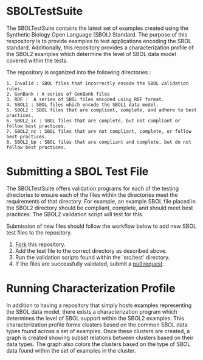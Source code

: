# SBOLTestSuite

The SBOLTestSuite contains the latest set of examples created using the Synthetic Biology Open Language (SBOL) Standard. The purpose of this respository is to provide examples to test applications encoding the SBOL standard. Additionally, this repository provides a characterization profile of the SBOL2 examples which determine the level of SBOL data model covered within the tests. 

The repository is organized into the following directories : 

```
1. Invalid : SBOL files that incorrectly encode the SBOL validation rules.
2. GenBank : A series of GenBank files
3. RDF :  A series of SBOL files encoded using RDF format. 
4. SBOL1 : SBOL files which encode the SBOL1 data model. 
5. SBOL2 : SBOL files that are compliant, complete, and adhere to best practices.
6. SBOL2_ic : SBOL files that are complete, but not compliant or follow best practices.
7. SBOL2_nc : SBOL files that are not compliant, complete, or follow best practices. 
8. SBOL2_bp : SBOL files that are compliant and complete, but do not follow best practices. 
```

# Submitting a SBOL Test File

The SBOLTestSuite offers validation programs for each of the testing directories to ensure each of the files within the directories meet the requirements of that directory. For example, an example SBOL file placed in the SBOL2 directory should be compliant, complete, and should meet best practices. The SBOL2 validation script will test for this. 

Submission of new files should follow the workflow below to add new SBOL test files to the repository. 

1. [Fork](https://help.github.com/articles/fork-a-repo/) this repository.  
2. Add the test file to the correct directory as described above. 
3. Run the validation scripts found within the 'src/test' directory. 
4. If the files are successfully validated, submit a [pull request](https://help.github.com/articles/creating-a-pull-request-from-a-fork/). 

# Running Characterization Profile

In addition to having a repository that simply hosts examples representing the SBOL data model, there exists a characterization program which determines the level of SBOL support within the SBOL2 examples. This characterization profile forms clusters based on the common SBOL data types found across a set of examples. Once these clusters are created, a graph is created showing subset relations between clusters based on their data types. The graph also colors the clusters based on the type of SBOL data found within the set of examples in the cluster.  

